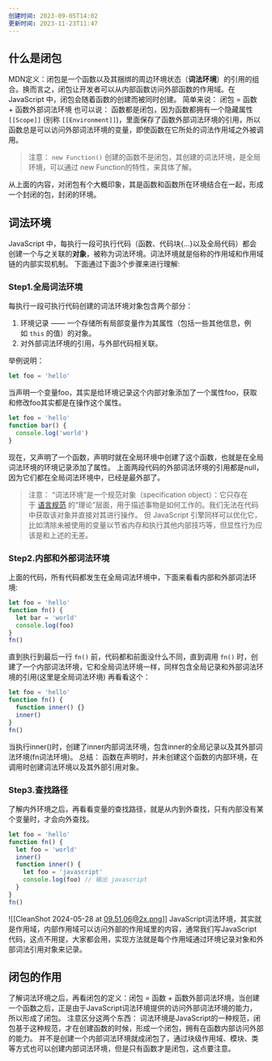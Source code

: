 ```yaml
---
创建时间: 2023-09-05T14:02
更新时间: 2023-11-23T11:47
---
```

## 什么是闭包
MDN定义：闭包是一个函数以及其捆绑的周边环境状态（**词法环境**）的引用的组合。换而言之，闭包让开发者可以从内部函数访问外部函数的作用域。在 JavaScript 中，闭包会随着函数的创建而被同时创建。
简单来说：
	闭包 = 函数 + 函数外部词法环境
也可以说：
	函数都是闭包，因为函数都拥有一个隐藏属性 `[[Scope]]` (别称 `[[Environment]]`)，里面保存了函数外部词法环境的引用，所以函数总是可以访问外部词法环境的变量，即使函数在它所处的词法作用域之外被调用。
	
 > 注意： `new Function()` 创建的函数不是闭包，其创建的词法环境，是全局环境，可以通过 new Function的特性，来具体了解。
 
 从上面的内容，对闭包有个大概印象，其是函数和函数所在环境结合在一起，形成一个封闭的包，封闭的环境。
## 词法环境 
JavaScript 中，每执行一段可执行代码（函数、代码块{...}以及全局代码）都会创建一个与之关联的**对象**，被称为词法环境。词法环境就是俗称的作用域和作用域链的内部实现机制。
下面通过下面3个步骤来进行理解:
### Step1.全局词法环境
每执行一段可执行代码创建的词法环境对象包含两个部分：
1. 环境记录 —— 一个存储所有局部变量作为其属性（包括一些其他信息，例如 `this` 的值）的对象。
2. 对外部词法环境的引用，与外部代码相关联。

举例说明：
```js
let foo = 'hello'
```
当声明一个变量foo，其实是给环境记录这个内部对象添加了一个属性foo，获取和修改foo其实都是在操作这个属性。
```js
let foo = 'hello'
function bar() {
  console.log('world')
}
```
现在，又声明了一个函数，声明时就在全局环境中创建了这个函数，也就是在全局词法环境的环境记录添加了属性。
上面两段代码的外部词法环境的引用都是null，因为它们都在全局词法环境中，已经是最外部了。
> 注意：
>“词法环境”是一个规范对象（specification object）：它只存在于 [语言规范](https://tc39.es/ecma262/#sec-lexical-environments) 的“理论”层面，用于描述事物是如何工作的。我们无法在代码中获取该对象并直接对其进行操作。
>但 JavaScript 引擎同样可以优化它，比如清除未被使用的变量以节省内存和执行其他内部技巧等，但显性行为应该是和上述的无差。

### Step2.内部和外部词法环境
上面的代码，所有代码都发生在全局词法环境中，下面来看看内部和外部词法环境:
```js
let foo = 'hello'
function fn() {
  let bar = 'world'
  console.log(foo)
}
fn()
```
直到执行到最后一行 `fn()` 前，代码都和前面没什么不同，直到调用 `fn()` 时，创建了一个内部词法环境，它和全局词法环境一样，同样包含全局记录和外部词法环境的引用(这里是全局词法环境)
再看看这个：
```js
let foo = 'hello'
function fn() {
  function inner() {}
  inner()
}
fn()
```
当执行inner()时，创建了inner内部词法环境，包含inner的全局记录以及其外部词法环境(fn词法环境)。
总结：
函数在声明时，并未创建这个函数的内部环境，在调用时创建词法环境以及其外部引用对象。
### Step3.查找路径
了解内外环境之后，再看看变量的查找路径，就是从内到外查找，只有内部没有某个变量时，才会向外查找。
```js
let foo = 'hello'
function fn() {
  let foo = 'world'
  inner()
  function inner() {
    let foo = 'javascript'
    console.log(foo) // 输出 javascript
  }
}
fn()
```
![[CleanShot 2024-05-28 at 09.51.06@2x.png]]
JavaScript词法环境，其实就是作用域，内部作用域可以访问外部的作用域里的内容，通常我们写JavaScript代码，这点不用提，大家都会用，实现方法就是每个作用域通过环境记录对象和外部词法引用对象来记录。
## 闭包的作用
了解词法环境之后，再看闭包的定义：闭包 = 函数 + 函数外部词法环境，当创建一个函数之后，正是由于JavaScript词法环境提供的访问外部词法环境的能力，所以形成了闭包。
注意区分这两个东西：
词法环境是JavaScript的一种规范，闭包基于这种规范，才在创建函数的时候，形成一个闭包，拥有在函数内部访问外部的能力。
并不是创建一个内部词法环境就成闭包了，通过块级作用域、模块、类等方式也可以创建内部词法环境，但是只有函数才是闭包，这点要注意。







